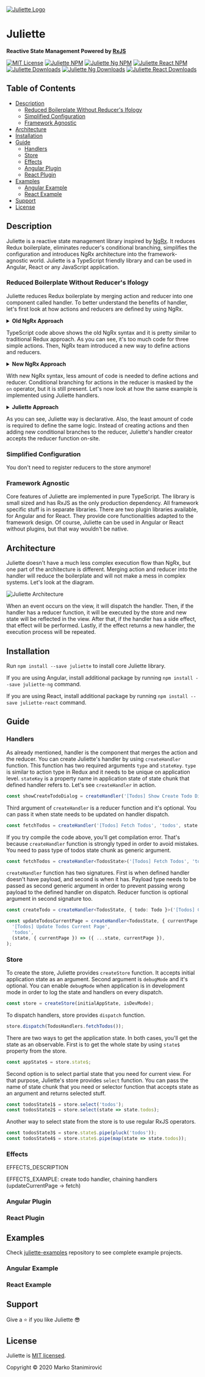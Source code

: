 [![Juliette Logo](https://i.ibb.co/jDs1CB3/juliette-logo.jpg)](https://github.com/stanimirovic/juliette)

# Juliette

**Reactive State Management Powered by [RxJS](https://rxjs-dev.firebaseapp.com/)**

[![MIT License](https://img.shields.io/badge/license-MIT-blue.svg)](./LICENSE) [![Juliette NPM](https://img.shields.io/npm/v/juliette?label=juliette%20npm)](https://www.npmjs.com/package/juliette) [![Juliette Ng NPM](https://img.shields.io/npm/v/juliette-ng?label=juliette-ng%20npm)](https://www.npmjs.com/package/juliette-ng) [![Juliette React NPM](https://img.shields.io/npm/v/juliette-react?label=juliette-react%20npm)](https://www.npmjs.com/package/juliette-react) [![Juliette Downloads](https://img.shields.io/npm/dt/juliette.svg?label=juliette%20downloads)](https://npmcharts.com/compare/juliette?interval=30) [![Juliette Ng Downloads](https://img.shields.io/npm/dt/juliette-ng.svg?label=juliette-ng%20downloads)](https://npmcharts.com/compare/juliette-ng?interval=30) [![Juliette React Downloads](https://img.shields.io/npm/dt/juliette-react.svg?label=juliette-react%20downloads)](https://npmcharts.com/compare/juliette-react?interval=30)

## Table of Contents

- [Description](#description)
  - [Reduced Boilerplate Without Reducer's Ifology](#reduced-boilerplate-without-reducers-ifology)
  - [Simplified Configuration](#simplified-configuration)
  - [Framework Agnostic](#framework-agnostic)
- [Architecture](#architecture)
- [Installation](#installation)
- [Guide](#guide)
  - [Handlers](#handlers)
  - [Store](#store)
  - [Effects](#effects)
  - [Angular Plugin](#angular-plugin)
  - [React Plugin](#react-plugin)
- [Examples](#examples)
  - [Angular Example](#angular-example)
  - [React Example](#react-example)
- [Support](#support)
- [License](#license)

## Description

Juliette is a reactive state management library inspired by [NgRx](https://ngrx.io/).
It reduces Redux boilerplate, eliminates reducer's conditional branching, simplifies
the configuration and introduces NgRx architecture into the framework-agnostic world.
Juliette is a TypeScript friendly library and can be used in Angular, React or any JavaScript application.

### Reduced Boilerplate Without Reducer's Ifology

Juliette reduces Redux boilerplate by merging action and reducer into one component called handler.
To better understand the benefits of handler, let's first look at how actions and reducers are defined by using NgRx.

<details>
  <summary><b>Old NgRx Approach</b></summary>

```typescript
// users.actions.ts

export const FETCH_USERS = '[Users] Fetch Users';
export const FETCH_USERS_SUCCESS = '[Users] Fetch Users Success';
export const FETCH_USERS_ERROR = '[Users] Fetch Users Error';

export class FetchUsers implements Action {
  readonly type = FETCH_USERS;
}

export class FetchUsersSuccess implements Action {
  readonly type = FETCH_USERS_SUCCESS;

  constructor(public payload: User[]) {}
}

export class FetchUsersError implements Action {
  readonly type = FETCH_USERS_ERROR;
}

export type Action = FetchUsers | FetchUsersSuccess | FetchUsersError;

// users.reducer.ts

import * as UsersActions from './users.actions';

export interface State {
  users: User[];
  showLoading: boolean;
}

const initialState: State = {
  users: [],
  showLoading: false,
};

export function reducer(state = initialState, action: UsersActions.Action): State {
  switch (action.type) {
    case UsersActions.FETCH_USERS:
      return { ...state, showLoading: true };
    case UsersActions.FETCH_USERS_SUCCESS:
      return { ...state, users: action.payload, showLoading: false };
    case UsersActions.FETCH_USERS_ERROR:
      return { ...state, users: [], showLoading: false };
    default:
      return state;
  }
}
```
</details>

TypeScript code above shows the old NgRx syntax and it is pretty similar to traditional Redux approach.
As you can see, it's too much code for three simple actions. Then, NgRx team introduced a new way
to define actions and reducers.

<details>
  <summary><b>New NgRx Approach</b></summary>
  
```typescript
// users.actions.ts

export const fetchUsers = createAction('[Users] Fetch Users');
export const fetchUsersSuccess = createAction(
  '[Users] Fetch Users Success',
  props<{ users: User[] }>(),
);
export const fetchUsersError = createAction('[Users] Fetch Users Error');

// users.reducer.ts

import * as UsersActions from './users.actions';

export interface State {
  users: User[];
  showLoading: boolean;
}

const initialState: State = {
  users: [],
  showLoading: false,
};

export const reducer = createReducer(
  initialState,
  on(UsersActions.fetchUsers, state => ({ ...state, showLoading: true })),
  on(UsersActions.fetchUsersSuccess, (state, { users }) => ({
    ...state,
    users,
    showLoading: false,
  })),
  on(UsersActions.fetchUsersError, state => ({
    ...state,
    users: [],
    showLoading: false,
  })),
);
````
</details>

With new NgRx syntax, less amount of code is needed to define actions and reducer. Conditional
branching for actions in the reducer is masked by the `on` operator, but it is still present.
Let's now look at how the same example is implemented using Juliette handlers.

<details>
  <summary><b>Juliette Approach</b></summary>

```typescript
// users.handlers.ts

export const stateKey = 'users';

export interface State {
  users: User[];
  showLoading: boolean;
}

export const initialState: State = {
  users: [],
  showLoading: false,
};

export const fetchUsers = createHandler<State>(
  '[Users] Fetch Users',
  stateKey,
  state => ({ ...state, showLoading: true }),
);
export const fetchUsersSuccess = createHandler<State, { users: User[] }>(
  '[Users] Fetch Users Success',
  stateKey,
  (state, { users }) => ({ ...state, users, showLoading: false }),
);
export const fetchUsersError = createHandler<State>(
  '[Users] Fetch Users Error',
  stateKey,
  state => ({ ...state, users: [], showLoading: false }),
);
````
</details>

As you can see, Juliette way is declarative. Also, the least amount of code is required to define the same logic.
Instead of creating actions and then adding new conditional branches to the reducer, Juliette's handler creator accepts
the reducer function on-site.

### Simplified Configuration

You don't need to register reducers to the store anymore!

### Framework Agnostic

Core features of Juliette are implemented in pure TypeScript. The library is small sized and has RxJS as the only production dependency.
All framework specific stuff is in separate libraries. There are two plugin libraries available, for Angular and for React. They provide core
functionalities adapted to the framework design. Of course, Juliette can be used in Angular or React without plugins, but that way wouldn't
be native.

## Architecture

Juliette doesn't have a much less complex execution flow than NgRx, but one part of the architecture is different.
Merging action and reducer into the handler will reduce the boilerplate and will not make a mess in complex systems.
Let's look at the diagram.

![Juliette Architecture](https://i.ibb.co/nBK3Wk3/juliette-architecture.png)

When an event occurs on the view, it will dispatch the handler. Then, if the handler has a reducer function, it will be executed by the store
and new state will be reflected in the view. After that, if the handler has a side effect, that effect will be performed. Lastly, if the effect
returns a new handler, the execution process will be repeated.
 
## Installation

Run `npm install --save juliette` to install core Juliette library.

If you are using Angular, install additional package by running `npm install --save juliette-ng` command.

If you are using React, install additional package by running `npm install --save juliette-react` command.

## Guide

### Handlers

As already mentioned, handler is the component that merges the action and the reducer. You can create Juliette's handler by using `createHandler` function.
This function has two required arguments `type` and `stateKey`. `type` is similar to action type in Redux and it needs to be unique on application
level. `stateKey` is a property name in application state of state chunk that defined handler refers to. Let's see `createHandler` in action.

```typescript
const showCreateTodoDialog = createHandler('[Todos] Show Create Todo Dialog', 'todos'); 
````

Third argument of `createHandler` is a reducer function and it's optional. You can pass it when state needs to be updated on handler dispatch.

```typescript
const fetchTodos = createHandler('[Todos] Fetch Todos', 'todos', state => ({ ...state, showLoading: true }));
````

If you try compile the code above, you'll get compilation error. That's because `createHandler` function is strongly typed in order to avoid mistakes. You
need to pass type of todos state chunk as generic argument.

```typescript
const fetchTodos = createHandler<TodosState>('[Todos] Fetch Todos', 'todos', state => ({ ...state, showLoading: true }));
````

`createHandler` function has two signatures. First is when defined handler doesn't have payload, and second is when it has. Payload type needs to be
passed as second generic argument in order to prevent passing wrong payload to the defined handler on dispatch.
Reducer function is optional argument in second signature too.

```typescript
const createTodo = createHandler<TodosState, { todo: Todo }>('[Todos] Create Todo', 'todos');

const updateTodosCurrentPage = createHandler<TodosState, { currentPage: number }>(
  '[Todos] Update Todos Current Page',
  'todos',
  (state, { currentPage }) => ({ ...state, currentPage }),
);
```` 

### Store

To create the store, Juliette provides `createStore` function. It accepts initial application state as an argument. Second argument is `debugMode`
and it's optional. You can enable `debugMode` when application is in development mode in order to log the state and handlers on every dispatch.

```typescript
const store = createStore(initialAppState, isDevMode);
````

To dispatch handlers, store provides `dispatch` function.

```typescript
store.dispatch(TodosHandlers.fetchTodos());
````

There are two ways to get the application state. In both cases, you'll get the state as an observable.
First is to get the whole state by using `state$` property from the store.

```typescript
const appState$ = store.state$;
````

Second option is to select partial state that you need for current view. For that purpose, Juliette's store provides `select` function.
You can pass the name of state chunk that you need or selector function that accepts state as an argument and returns selected stuff.

```typescript
const todosState1$ = store.select('todos');
const todosState2$ = store.select(state => state.todos);
````

Another way to select state from the store is to use regular RxJS operators.

```typescript
const todosState3$ = store.state$.pipe(pluck('todos'));
const todosState4$ = store.state$.pipe(map(state => state.todos));
````

### Effects

EFFECTS_DESCRIPTION

EFFECTS_EXAMPLE: create todo handler, chaining handlers (updateCurrentPage -> fetch)

### Angular Plugin

### React Plugin

## Examples

Check [juliette-examples](https://github.com/stanimirovic/juliette-examples) repository to see complete example projects.

### Angular Example

### React Example

## Support

Give a ⭐ if you like Juliette 😎

## License

Juliette is [MIT licensed](./LICENSE).

Copyright © 2020 Marko Stanimirović
